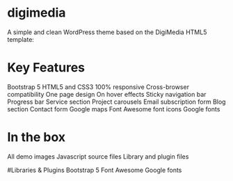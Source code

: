 # digimedia
A simple and clean WordPress theme based on the DigiMedia HTML5 template:

# Key Features
Bootstrap 5
HTML5 and CSS3
100% responsive
Cross-browser compatibility
One page design
On hover effects
Sticky navigation bar
Progress bar
Service section
Project carousels
Email subscription form
Blog section
Contact form
Google maps
Font Awesome font icons
Google fonts
 

# In the box
All demo images
Javascript source files
Library and plugin files
 

#Libraries & Plugins
Bootstrap 5
Font Awesome
Google fonts
